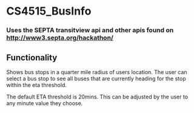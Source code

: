 # CS4515_BusInfo

### Uses the SEPTA transitview api and other apis found on http://www3.septa.org/hackathon/

## Functionality
Shows bus stops in a quarter mile radius of users location.
The user can select a bus stop to see all buses that are currently heading for the stop within the eta threshold.

The default ETA threshold is 20mins. This can be adjusted by the user to any minute value they choose.
